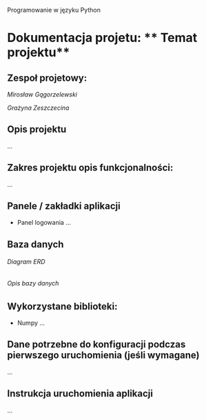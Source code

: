 Programowanie w języku Python 

# Dokumentacja projetu: ** Temat projektu**

## Zespoł projetowy:
_Mirosław Gągorzelewski_ 

_Grażyna Zeszczecina_

## Opis projektu
...

## Zakres projektu opis funkcjonalności:
...

## Panele / zakładki aplikacji 
- Panel logowania
...

## Baza danych
###### Diagram ERD

###### Opis bazy danych

## Wykorzystane biblioteki:
- Numpy
...

## Dane potrzebne do konfiguracji podczas pierwszego uruchomienia (jeśli wymagane)
...

## Instrukcja uruchomienia aplikacji
...

